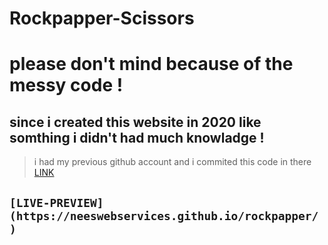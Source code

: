 # Rockpapper-Scissors

# please don't mind because of the messy code ! 
## since i created this website in 2020 like somthing i didn't had much knowladge ! 

> i had my previous github account and i commited this code in there [LINK](https://github.com/techneesofficial17)

## `[LIVE-PREVIEW](https://neeswebservices.github.io/rockpapper/)`
